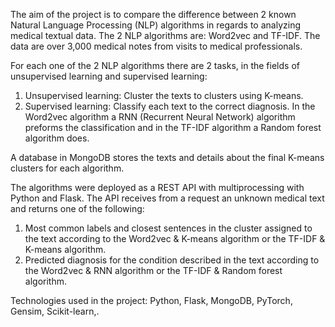 The aim of the project is to compare the difference between 2 known Natural Language Processing (NLP) algorithms in regards to analyzing medical textual data. The 2 NLP algorithms are: Word2vec and TF-IDF. The data are over 3,000 medical notes from visits to medical professionals.

For each one of the 2 NLP algorithms there are 2 tasks, in the fields of unsupervised learning and supervised learning:
1. Unsupervised learning: Cluster the texts to clusters using K-means.
2. Supervised learning: Classify each text to the correct diagnosis. In the Word2vec algorithm a RNN (Recurrent Neural Network) algorithm preforms the classification and in the TF-IDF algorithm a Random forest algorithm does.

A database in MongoDB stores the texts and details about the final K-means clusters for each algorithm.

The algorithms were deployed as a REST API with multiprocessing with Python and Flask. The API receives from a request an unknown medical text and returns one of the following:
1. Most common labels and closest sentences in the cluster assigned to the text according to the Word2vec & K-means algorithm or the TF-IDF & K-means algorithm.
2. Predicted diagnosis for the condition described in the text according to the Word2vec & RNN algorithm or the TF-IDF & Random forest algorithm.

Technologies used in the project: Python,  Flask, MongoDB, PyTorch, Gensim, Scikit-learn,.
